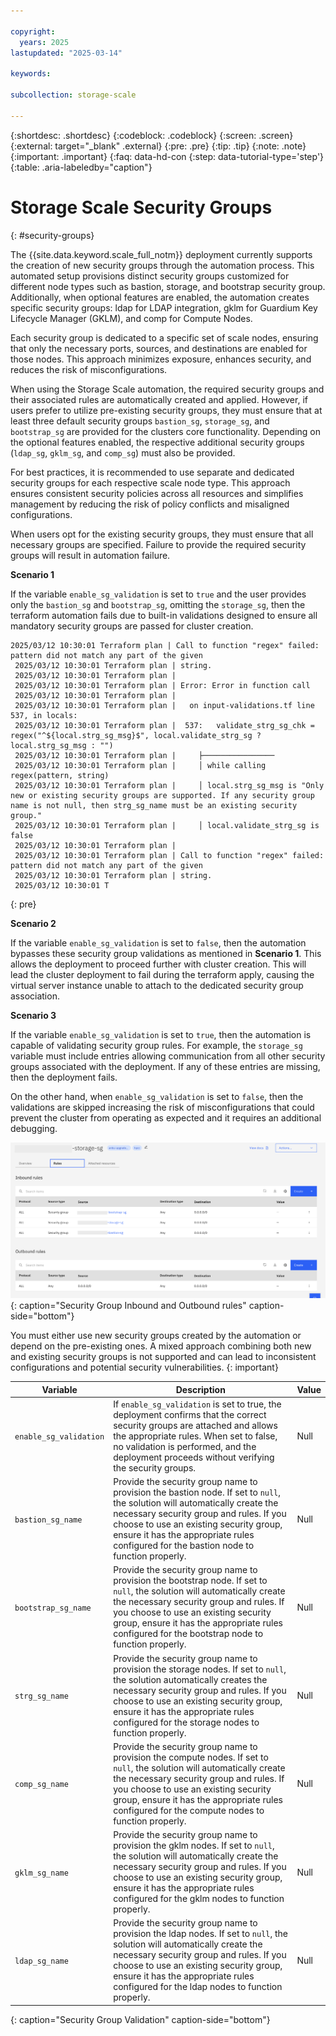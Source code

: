 ```yaml
---

copyright:
  years: 2025
lastupdated: "2025-03-14"

keywords:

subcollection: storage-scale

---
```


{:shortdesc: .shortdesc}
{:codeblock: .codeblock}
{:screen: .screen}
{:external: target="_blank" .external}
{:pre: .pre}
{:tip: .tip}
{:note: .note}
{:important: .important}
{:faq: data-hd-con
{:step: data-tutorial-type='step'}
{:table: .aria-labeledby="caption"}

# Storage Scale Security Groups
{: #security-groups}

The {{site.data.keyword.scale_full_notm}} deployment currently supports the creation of new security groups through the automation process. This automated setup provisions distinct security groups customized for different node types such as bastion, storage, and bootstrap security group. Additionally, when optional features are enabled, the automation creates specific security groups: ldap for LDAP integration, gklm for Guardium Key Lifecycle Manager (GKLM), and comp for Compute Nodes.

Each security group is dedicated to a specific set of scale nodes, ensuring that only the necessary ports, sources, and destinations are enabled for those nodes. This approach minimizes exposure, enhances security, and reduces the risk of misconfigurations.

When using the Storage Scale automation, the required security groups and their associated rules are automatically created and applied. However, if users prefer to utilize pre-existing security groups, they must ensure that at least three default security groups `bastion_sg`, `storage_sg`, and `bootstrap_sg` are provided for the clusters core functionality. Depending on the optional features enabled, the respective additional security groups (`ldap_sg`, `gklm_sg`, and `comp_sg`) must also be provided.

For best practices, it is recommended to use separate and dedicated security groups for each respective scale node type. This approach ensures consistent security policies across all resources and simplifies management by reducing the risk of policy conflicts and misaligned configurations.

When users opt for the existing security groups, they must ensure that all necessary groups are specified. Failure to provide the required security groups will result in automation failure.

**Scenario 1**

If the variable `enable_sg_validation` is set to `true` and the user provides only the `bastion_sg` and `bootstrap_sg`, omitting the `storage_sg`, then the terraform automation fails due to built-in validations designed to ensure all mandatory security groups are passed for cluster creation.

```console
2025/03/12 10:30:01 Terraform plan | Call to function "regex" failed: pattern did not match any part of the given
 2025/03/12 10:30:01 Terraform plan | string.
 2025/03/12 10:30:01 Terraform plan |
 2025/03/12 10:30:01 Terraform plan | Error: Error in function call
 2025/03/12 10:30:01 Terraform plan |
 2025/03/12 10:30:01 Terraform plan |   on input-validations.tf line 537, in locals:
 2025/03/12 10:30:01 Terraform plan |  537:   validate_strg_sg_chk = regex("^${local.strg_sg_msg}$", local.validate_strg_sg ? local.strg_sg_msg : "")
 2025/03/12 10:30:01 Terraform plan |     ├────────────────
 2025/03/12 10:30:01 Terraform plan |     │ while calling regex(pattern, string)
 2025/03/12 10:30:01 Terraform plan |     │ local.strg_sg_msg is "Only new or existing security groups are supported. If any security group name is not null, then strg_sg_name must be an existing security group."
 2025/03/12 10:30:01 Terraform plan |     │ local.validate_strg_sg is false
 2025/03/12 10:30:01 Terraform plan |
 2025/03/12 10:30:01 Terraform plan | Call to function "regex" failed: pattern did not match any part of the given
 2025/03/12 10:30:01 Terraform plan | string.
 2025/03/12 10:30:01 T
```
{: pre}

**Scenario 2**

If the variable `enable_sg_validation` is set to `false`, then the automation bypasses these security group validations as mentioned in **Scenario 1**. This allows the deployment to proceed further with cluster creation. This will lead the cluster deployment to fail during the terraform apply, causing the virtual server instance unable to attach to the dedicated security group association.

**Scenario 3**

If the variable `enable_sg_validation` is set to `true`, then the automation is capable of validating security group rules. For example, the `storage_sg` variable must include entries allowing communication from all other security groups associated with the deployment. If any of these entries are missing, then the deployment fails.

On the other hand, when `enable_sg_validation` is set to `false`, then the validations are skipped increasing the risk of misconfigurations that could prevent the cluster from operating as expected and it requires an additional debugging.

![Security Group Rules](images/security-group-rules.png){: caption="Security Group Inbound and Outbound rules" caption-side="bottom"}

You must either use new security groups created by the automation or depend on the pre-existing ones. A mixed approach combining both new and existing security groups is not supported and can lead to inconsistent configurations and potential security vulnerabilities.
{: important}

| Variable	|Description	| Value |
|----------|----------|----------|
|`enable_sg_validation`| If `enable_sg_validation` is set to true, the deployment confirms that the correct security groups are attached and allows the appropriate rules. When set to false, no validation is performed, and the deployment proceeds without verifying the security groups. | Null |
|`bastion_sg_name`| Provide the security group name to provision the bastion node. If set to `null`, the solution will automatically create the necessary security group and rules. If you choose to use an existing security group, ensure it has the appropriate rules configured for the bastion node to function properly. | Null |
|`bootstrap_sg_name`| Provide the security group name to provision the bootstrap node. If set to `null`, the solution will automatically create the necessary security group and rules. If you choose to use an existing security group, ensure it has the appropriate rules configured for the bootstrap node to function properly. | Null |
|`strg_sg_name`| Provide the security group name to provision the storage nodes. If set to `null`, the solution automatically creates the necessary security group and rules. If you choose to use an existing security group, ensure it has the appropriate rules configured for the storage nodes to function properly. | Null |
|`comp_sg_name`| Provide the security group name to provision the compute nodes. If set to `null`, the solution will automatically create the necessary security group and rules. If you choose to use an existing security group, ensure it has the appropriate rules configured for the compute nodes to function properly. | Null |
|`gklm_sg_name`| Provide the security group name to provision the gklm nodes. If set to `null`, the solution will automatically create the necessary security group and rules. If you choose to use an existing security group, ensure it has the appropriate rules configured for the gklm nodes to function properly. | Null |
|`ldap_sg_name`| Provide the security group name to provision the ldap nodes. If set to `null`, the solution will automatically create the necessary security group and rules. If you choose to use an existing security group, ensure it has the appropriate rules configured for the ldap nodes to function properly. | Null |
{: caption="Security Group Validation" caption-side="bottom"}
